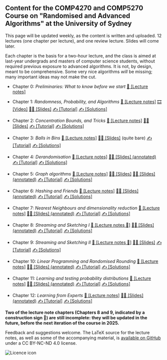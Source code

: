 ## Content for the COMP4270 and COMP5270 Course on "Randomised and Advanced Algorithms" at the University of Sydney ##
This page will be updated weekly, as the content is written and uploaded. 12 lectures (one chapter per lecture), and one review lecture. Slides will come later.

Each chapter is the basis for a two-hour lecture, and the class is aimed at last-year undergrads and masters of computer science students, without required previous exposure to advanced algorithms. It is not, by design, meant to be comprehensive. Some very nice algorithms _will_ be missing; many important ideas may not make the cut.

- Chapter 0: _Preliminaries: What to know before we start_
 [📝 [Lecture notes]](https://ccanonne.github.io/files/compx270-chap0.pdf)

- Chapter 1: _Randomness, Probability, and Algorithms_
 [📝 [Lecture notes]](https://ccanonne.github.io/files/compx270-chap1.pdf)
 [🎞️ [Video]](https://youtu.be/XER26HHsu8M)
 [🧑‍🏫 [Slides]](https://ccanonne.github.io/files/compx270-slides1.pdf)
 [✍️ [Tutorial]](https://ccanonne.github.io/files/compx270-tutorial1.pdf)
 [✍️ [Solutions]](https://ccanonne.github.io/files/compx270-tutorial1-solutions.pdf)

- Chapter 2: _Concentration Bounds, and Tricks_
 [📝 [Lecture notes]](https://ccanonne.github.io/files/compx270-chap2.pdf)
 [🧑‍🏫 [Slides]](https://ccanonne.github.io/files/compx270-slides2.pdf)
 [✍️ [Tutorial]](https://ccanonne.github.io/files/compx270-tutorial2.pdf)
 [✍️ [Solutions]](https://ccanonne.github.io/files/compx270-tutorial2-solutions.pdf)

- Chapter 3: _Balls in Bins_
 [📝 [Lecture notes]](https://ccanonne.github.io/files/compx270-chap3.pdf)
 [🧑‍🏫 [Slides]](https://ccanonne.github.io/files/compx270-slides3.pdf) (quite bare)
 [✍️ [Tutorial]](https://ccanonne.github.io/files/compx270-tutorial3.pdf)
 [✍️ [Solutions]](https://ccanonne.github.io/files/compx270-tutorial3-solutions.pdf)

- Chapter 4: _Derandomisation_
 [📝 [Lecture notes]](https://ccanonne.github.io/files/compx270-chap4.pdf)
 [🧑‍🏫 [Slides] (annotated)](https://ccanonne.github.io/files/compx270-slides4.pdf)
 [✍️ [Tutorial]](https://ccanonne.github.io/files/compx270-tutorial4.pdf)
 [✍️ [Solutions]](https://ccanonne.github.io/files/compx270-tutorial4-solutions.pdf)

- Chapter 5: _Graph algorithms_
 [📝 [Lecture notes]](https://ccanonne.github.io/files/compx270-chap5.pdf)
 [🧑‍🏫 [Slides]](https://ccanonne.github.io/files/compx270-slides5.pdf)
 [🧑‍🏫 [Slides] (annotated)](https://ccanonne.github.io/files/compx270-slides5-annotated.pdf)
 [✍️ [Tutorial]](https://ccanonne.github.io/files/compx270-tutorial5.pdf)
 [✍️ [Solutions]](https://ccanonne.github.io/files/compx270-tutorial5-solutions.pdf)

- Chapter 6: _Hashing and Friends_
 [📝 [Lecture notes]](https://ccanonne.github.io/files/compx270-chap6.pdf)
 [🧑‍🏫 [Slides] (annotated)](https://ccanonne.github.io/files/compx270-slides6-annotated.pdf)
 [✍️ [Tutorial]](https://ccanonne.github.io/files/compx270-tutorial6.pdf)
 [✍️ [Solutions]](https://ccanonne.github.io/files/compx270-tutorial6-solutions.pdf)

- Chapter 7: _Nearest Neighbours and dimensionality reduction_
 [📝 [Lecture notes]](https://ccanonne.github.io/files/compx270-chap7.pdf)
 [🧑‍🏫 [Slides] (annotated)](https://ccanonne.github.io/files/compx270-slides7-annotated.pdf)
 [✍️ [Tutorial]](https://ccanonne.github.io/files/compx270-tutorial7.pdf)
 [✍️ [Solutions]](https://ccanonne.github.io/files/compx270-tutorial7-solutions.pdf)

- Chapter 8: _Streaming and Sketching I_
 [📝 [Lecture notes 🚧]](https://ccanonne.github.io/files/compx270-chap8.pdf)
 [🧑‍🏫 [Slides] (annotated)](https://ccanonne.github.io/files/compx270-slides8-annotated.pdf)
 [✍️ [Tutorial]](https://ccanonne.github.io/files/compx270-tutorial8.pdf)
 [✍️ [Solutions]](https://ccanonne.github.io/files/compx270-tutorial8-solutions.pdf)

- Chapter 9: _Streaming and Sketching II_
 [📝 [Lecture notes 🚧]](https://ccanonne.github.io/files/compx270-chap9.pdf)
 [🧑‍🏫 [Slides]](https://ccanonne.github.io/files/compx270-slides9-annotated.pdf)
 [✍️ [Tutorial]](https://ccanonne.github.io/files/compx270-tutorial9.pdf)
 [✍️ [Solutions]](https://ccanonne.github.io/files/compx270-tutorial9-solutions.pdf)

- Chapter 10: _Linear Programming and Randomised Rounding_
 [📝 [Lecture notes]](https://ccanonne.github.io/files/compx270-chap10.pdf)
 [🧑‍🏫 [Slides] (annotated)](https://ccanonne.github.io/files/compx270-slides10-annotated.pdf)
 [✍️ [Tutorial]](https://ccanonne.github.io/files/compx270-tutorial10.pdf)
 [✍️ [Solutions]](https://ccanonne.github.io/files/compx270-tutorial10-solutions.pdf)

- Chapter 11: _Learning and testing probability distributions_
 [📝 [Lecture notes]](https://ccanonne.github.io/files/compx270-chap11.pdf)
 [🧑‍🏫 [Slides] (annotated)](https://ccanonne.github.io/files/compx270-slides11-annotated.pdf)
 [✍️ [Tutorial]](https://ccanonne.github.io/files/compx270-tutorial11.pdf)
 [✍️ [Solutions]](https://ccanonne.github.io/files/compx270-tutorial11-solutions.pdf)

- Chapter 12: _Learning from Experts_
 [📝 [Lecture notes]](https://ccanonne.github.io/files/compx270-chap12.pdf)
 [🧑‍🏫 [Slides] (annotated)](https://ccanonne.github.io/files/compx270-slides12-annotated.pdf)
 [✍️ [Tutorial]](https://ccanonne.github.io/files/compx270-tutorial12.pdf)
 [✍️ [Solutions]](https://ccanonne.github.io/files/compx270-tutorial12-solutions.pdf)

**Two of the lecture note chapters (Chapters 8 and 9, indicated by a construction sign 🚧) are still incomplete: they will be updated in the future, before the next iteration of the course in 2025.**

Feedback and suggestions welcome. The LaTeX source for the lecture notes, as well as some of the accompanying material, is [available on GitHub](https://github.com/ccanonne/compx270/) under a CC BY-NC-ND 4.0 license. 

![Licence icon](https://licensebuttons.net/l/by-nc-nd/4.0/88x31.png)
